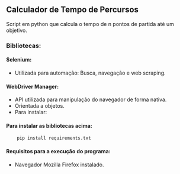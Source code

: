 ## Calculador de Tempo de Percursos
Script em python que calcula o tempo de n pontos de partida até um objetivo. 

### Bibliotecas:

#### Selenium: 
- Utilizada para automação: Busca, navegação e web scraping.

#### WebDriver Manager:
- API utilizada para manipulação do navegador de forma nativa.
- Orientada a objetos.
- Para instalar:

#### Para instalar as bibliotecas acima:

        pip install requirements.txt
#### Requisitos para a execução do programa: 
- Navegador Mozilla Firefox instalado.